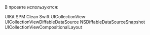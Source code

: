 В проекте используются:

UIKit
SPM
Clean Swift
UICollectionView
UICollectionViewDiffableDataSource
NSDiffableDataSourceSnapshot
UICollectionViewCompositionalLayout
